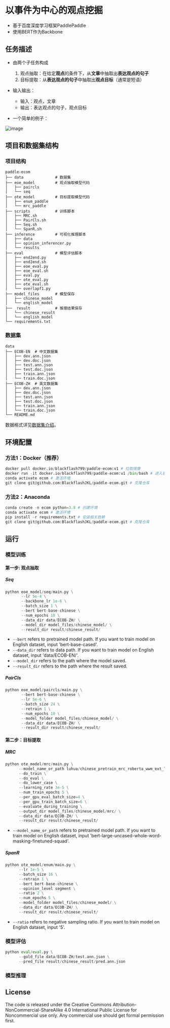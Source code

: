 # 以事件为中心的观点挖掘

- 基于百度深度学习框架PaddlePaddle
- 使用BERT作为Backbone

## 任务描述

- 由两个子任务构成
  1. 观点抽取：在给定**观点**的条件下，从**文章**中抽取出**表达观点的句子**
  2. 目标提取：从**表达观点的句子**中抽取出**观点目标**（通常是短语）
 
- 输入输出：
  - 输入：观点，文章
  - 输出：表达观点的句子，观点目标
  
- 一个简单的例子：

![image](https://github.com/BlackflashJKL/paddle-ecom/assets/54808417/8155e6c6-b3d0-41e4-8969-d0613bc91599)

## 项目和数据集结构

### 项目结构

```
paddle-ecom
├── data              # 数据集
├── eoe_model         # 观点抽取模型代码
│   ├── paircls
│   └── seq
├── ote_model         # 目标提取模型代码
│   ├── enum_paddle
│   └── mrc_paddle
├── scripts           # 训练脚本
│   ├── MRC.sh
│   ├── PairCls.sh
│   ├── Seq.sh
│   └── SpanR.sh
├── inference         # 可视化推理脚本
│   ├── data
│   ├── opinion_inferencer.py
│   └── results
├── eval              # 模型评估脚本
│   ├── end2end.py
│   ├── end2end.sh
│   ├── eoe_eval.py
│   ├── eoe_eval.sh
│   ├── eval.py
│   ├── ote_eval.py
│   ├── ote_eval.sh
│   └── overlapf1.py
├── model_files       # 模型保存
│   ├── chinese_model
│   └── english_model
├──  result           # 推理结果保存
│   └── chinese_result
│   └── english_model
└── requirements.txt

```

### 数据集

```
data
├── ECOB-EN  # 中文数据集
│   ├── dev.ann.json
│   ├── dev.doc.json
│   ├── test.ann.json
│   ├── test.doc.json
│   ├── train.ann.json
│   └── train.doc.json
├── ECOB-ZH  # 英文数据集
│   ├── dev.ann.json
│   ├── dev.doc.json
│   ├── test.ann.json
│   ├── test.doc.json
│   ├── train.ann.json
│   └── train.doc.json
└── README.md
```

数据格式详见[数据集介绍](data/README.md)。

## 环境配置

### 方法1：Docker（推荐）

```python
docker pull docker.io/blackflash799/paddle-ecom:v1 # 拉取镜像
docker run -it docker.io/blackflash799/paddle-ecom:v1 /bin/bash # 进入容器
conda activate ecom # 激活环境
git clone git@github.com:BlackflashJKL/paddle-ecom.git # 克隆仓库
```

### 方法2：Anaconda

```python
conda create -n ecom python=3.8 # 创建环境
conda activate ecom # 激活环境
pip install -r requirements.txt # 安装相关依赖
git clone git@github.com:BlackflashJKL/paddle-ecom.git # 克隆仓库
```

## 运行

### 模型训练

#### 第一步: 观点抽取

##### Seq

```python
python eoe_model/seq/main.py \
       --lr 5e-4 \
       --backbone_lr 1e-6 \
       --batch_size 1 \
       --bert bert-base-chinese \
       --num_epochs 10 \
       --data_dir data/ECOB-ZH/ \
       --model_dir model_files/chinese_model/ \
       --result_dir result/chinese_result/
```
- ```--bert``` refers to pretrained model path. If you want to train model on English dataset, input 'bert-base-cased'.
- ```--data_dir``` refers to data path. If you want to train model on English dataset, input 'data/ECOB-EN/'.
- ```--model_dir``` refers to the path where the model saved.
- ```--result_dir``` refers to the path where the result saved.

##### PairCls
```python
python eoe_model/paircls/main.py \
       --bert bert-base-chinese \
       --lr 5e-6 \
       --batch_size 24 \
       --retrain 1 \
       --num_epochs 10 \
       --model_folder model_files/chinese_model/ \
       --data_dir data/ECOB-ZH/ \
       --result_dir result/chinese_result/
```

####  第二步：目标提取
##### MRC
```python
python ote_model/mrc/main.py \
      --model_name_or_path luhua/chinese_pretrain_mrc_roberta_wwm_ext_large \
      --do_train \
      --do_eval \
      --do_lower_case \
      --learning_rate 3e-5 \
      --num_train_epochs 5 \
      --per_gpu_eval_batch_size=4 \
      --per_gpu_train_batch_size=6 \
      --evaluate_during_training \
      --output_dir model_files/chinese_model/mrc/ \
      --data_dir data/ECOB-ZH/ \
      --result_dir result/chinese_result/
```
- ```--model_name_or_path``` refers to pretrained model path. If you want to train model on English dataset, input 'bert-large-uncased-whole-word-masking-finetuned-squad'.

##### SpanR
```python
python ote_model/enum/main.py \
      --lr 1e-5 \
      --batch_size 16 \
      --retrain 1 \
      --bert bert-base-chinese \
      --opinion_level segment \
      --ratio 2 \
      --num_epochs 5 \
      --model_folder model_files/chinese_model/ \
      --data_dir data/ECOB-ZH/ \
      --result_dir result/chinese_result/
```
- ```--ratio``` refers to negative sampling ratio. If you want to train model on English dataset, input '5'.

### 模型评估

```python
python eval/eval.py \
      --gold_file data/ECOB-ZH/test.ann.json \
      --pred_file result/chinese_result/pred.ann.json
```

### 模型推理


## License
The code is released under the Creative Commons Attribution-NonCommercial-ShareAlike 4.0 International Public License for Noncommercial use only. Any commercial use should get formal permission first.
